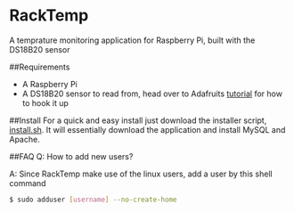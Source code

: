 RackTemp
========
A temprature monitoring application for Raspberry Pi, built with the DS18B20 sensor

##Requirements
- A Raspberry Pi
- A DS18B20 sensor to read from, head over to Adafruits [tutorial](http://learn.adafruit.com/adafruits-raspberry-pi-lesson-11-ds18b20-temperature-sensing) for how to hook it up

##Install
For a quick and easy install just download the installer script, [install.sh](https://raw.github.com/victorhaggqvist/racktemp/master/install.sh). It will essentially download the application and install MySQL and Apache.

##FAQ
Q: How to add new users?

A: Since RackTemp make use of the linux users, add a user by this shell command

```sh
$ sudo adduser [username] --no-create-home
```
